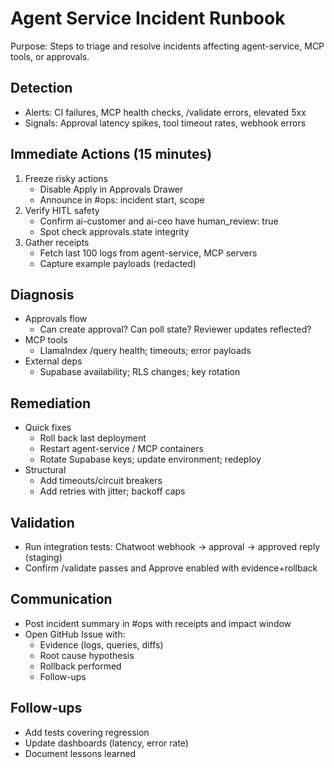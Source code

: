 # Agent Service Incident Runbook

Purpose: Steps to triage and resolve incidents affecting agent-service, MCP tools, or approvals.

## Detection
- Alerts: CI failures, MCP health checks, /validate errors, elevated 5xx
- Signals: Approval latency spikes, tool timeout rates, webhook errors

## Immediate Actions (15 minutes)
1) Freeze risky actions
   - Disable Apply in Approvals Drawer
   - Announce in #ops: incident start, scope
2) Verify HITL safety
   - Confirm ai-customer and ai-ceo have human_review: true
   - Spot check approvals.state integrity
3) Gather receipts
   - Fetch last 100 logs from agent-service, MCP servers
   - Capture example payloads (redacted)

## Diagnosis
- Approvals flow
  - Can create approval? Can poll state? Reviewer updates reflected?
- MCP tools
  - LlamaIndex /query health; timeouts; error payloads
- External deps
  - Supabase availability; RLS changes; key rotation

## Remediation
- Quick fixes
  - Roll back last deployment
  - Restart agent-service / MCP containers
  - Rotate Supabase keys; update environment; redeploy
- Structural
  - Add timeouts/circuit breakers
  - Add retries with jitter; backoff caps

## Validation
- Run integration tests: Chatwoot webhook → approval → approved reply (staging)
- Confirm /validate passes and Approve enabled with evidence+rollback

## Communication
- Post incident summary in #ops with receipts and impact window
- Open GitHub Issue with:
  - Evidence (logs, queries, diffs)
  - Root cause hypothesis
  - Rollback performed
  - Follow-ups

## Follow-ups
- Add tests covering regression
- Update dashboards (latency, error rate)
- Document lessons learned

